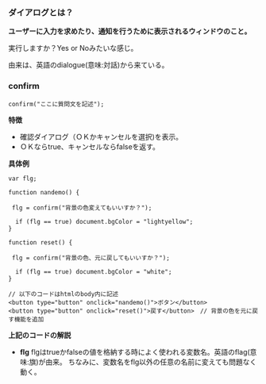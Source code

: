### ダイアログとは？

**ユーザーに入力を求めたり、通知を行うために表示されるウィンドウのこと。**

実行しますか？Yes or Noみたいな感じ。

由来は、英語のdialogue(意味:対話)から来ている。

### confirm

```
confirm("ここに質問文を記述");
```

**特徴**
* 確認ダイアログ（ＯＫかキャンセルを選択)を表示。
* ＯＫならtrue、キャンセルならfalseを返す。

**具体例**

```
var flg;

function nandemo() {
 
 flg = confirm("背景の色変えてもいいすか？");

  if (flg == true) document.bgColor = "lightyellow";
}

function reset() {
 
 flg = confirm("背景の色、元に戻してもいいすか？");

  if (flg == true) document.bgColor = "white";
}

// 以下のコードはhtmlのbody内に記述
<button type="button" onclick="nandemo()">ボタン</button>
<button type="button" onclick="reset()">戻す</button>　// 背景の色を元に戻す機能を追加
```
**上記のコードの解説**

* **flg**
flgはtrueかfalseの値を格納する時によく使われる変数名。英語のflag(意味:旗)が由来。
ちなみに、変数名をflg以外の任意の名前に変えても問題なく動く。

